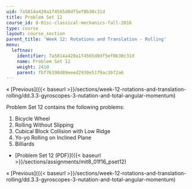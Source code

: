 ```yaml
---
uid: 7a5814a420a1f4565d0df5ef0b30c31d
title: Problem Set 12
course_id: 8-01sc-classical-mechanics-fall-2016
type: course
layout: course_section
parent_title: 'Week 12: Rotations and Translation - Rolling'
menu:
  leftnav:
    identifier: 7a5814a420a1f4565d0df5ef0b30c31d
    name: Problem Set 12
    weight: 2410
    parent: fbf76190d89eeed2930e51f9ac3bf2a6
---
```


« [Previous]({{< baseurl >}}/sections/week-12-rotations-and-translation-rolling/dd.3.3-gyroscopes-3-nutation-and-total-angular-momentum)

Problem Set 12 contains the following problems:

1.  Bicycle Wheel
2.  Rolling Without Slipping
3.  Cubical Block Collision with Low Ridge
4.  Yo-yo Rolling on Inclined Plane
5.  Billiards

*   [Problem Set 12 (PDF)]({{< baseurl >}}/sections/assignments/mit8_01f16_pset12)

« [Previous]({{< baseurl >}}/sections/week-12-rotations-and-translation-rolling/dd.3.3-gyroscopes-3-nutation-and-total-angular-momentum)
